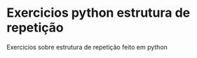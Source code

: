 # Exercicios python estrutura de repetição
 Exercicios sobre estrutura de repetição feito em python
